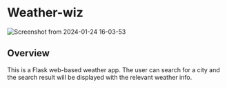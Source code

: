 # Weather-wiz

![Screenshot from 2024-01-24 16-03-53](https://github.com/morikeli/weather-wiz/assets/78599959/d166aae2-d321-4845-abb5-2ce31e277660)

## Overview

This is a Flask web-based weather app. The user can search for a city and the search result will be displayed with the relevant weather info.

